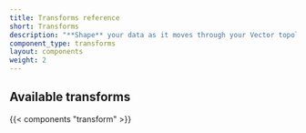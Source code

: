 ```yaml
---
title: Transforms reference
short: Transforms
description: "**Shape** your data as it moves through your Vector topology"
component_type: transforms
layout: components
weight: 2
---
```


## Available transforms

{{< components "transform" >}}

